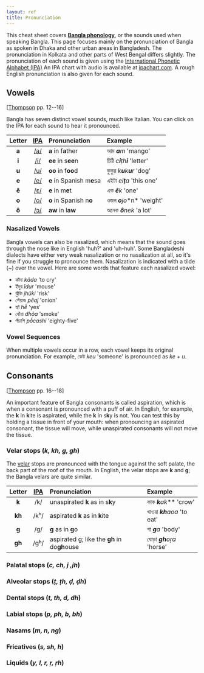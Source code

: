 ```yaml
---
layout: ref
title: Pronunciation
---
```



This cheat sheet covers <a href="https://en.wikipedia.org/wiki/Bengali_phonology" target="_blank">**Bangla phonology**</a>,
or the sounds used when speaking Bangla.
This page focuses mainly on the pronunciation of Bangla as spoken in Dhaka and other urban areas in Bangladesh.
The pronunciation in Kolkata and other parts of West Bengal differs slightly.
The pronunciation of each sound is given using the
<a href="https://en.wikipedia.org/wiki/Help:IPA/Bengali" target="_blank">International Phonetic Alphabet (IPA)</a>
An IPA chart with audio is available at
<a href="https://www.ipachart.com" target="_blank">ipachart.com</a>.
A rough English pronunciation is also given for each sound.

## Vowels
[<a href="https://www.google.com/books/edition/Bengali/C7vz0ABJnJsC?hl=en&gbpv=0" target="_blank">Thompson</a> pp. 12--16]

Bangla has seven distinct vowel sounds, much like Italian.
You can click on the IPA for each sound to hear it pronounced.

| Letter | <a href="https://www.ipachart.com" target="_blank">IPA</a> | Pronunciation | Example |
| :---: | :-: | :------------ | :------ |
| **a** | <a href="https://upload.wikimedia.org/wikipedia/commons/5/50/Open_central_unrounded_vowel.ogg" target="_blank">/a/</a> | **a** in f**a**ther | আম ***a**m* 'mango' |
| **i** | <a href="https://upload.wikimedia.org/wikipedia/commons/9/91/Close_front_unrounded_vowel.ogg" target="_blank">/i/</a> | **ee** in s**ee**n | চিঠি *c**i**ṭh**i*** 'letter' |
| **u** | <a href="https://upload.wikimedia.org/wikipedia/commons/5/5d/Close_back_rounded_vowel.ogg" target="_blank">/u/</a> | **oo** in f**oo**d | কুকুর *k**u**k**u**r* 'dog' |
| **e** | <a href="https://en.wikipedia.org/wiki/Close-mid_front_unrounded_vowel" target="_blank">/e/</a> | **e** in Spanish m**e**sa | এইটা *ei**ṭ**a* 'this one' |
| **ê** | <a href="https://upload.wikimedia.org/wikipedia/commons/7/71/Open-mid_front_unrounded_vowel.ogg" target="_blank">/ɛ/</a> | **e** in m**e**t | এক ***ê**k* 'one' |
| **o** | <a href="https://upload.wikimedia.org/wikipedia/commons/8/84/Close-mid_back_rounded_vowel.ogg" target="_blank">/o/</a> | **o** in Spanish n**o** | ওজন ***o**j**o**n* 'weight' |
| **ô** | <a href="https://upload.wikimedia.org/wikipedia/commons/d/d0/PR-open-mid_back_rounded_vowel.ogg" target="_blank">/ɔ/</a> | **aw** in l**aw** | অনেক ***ô**nek* 'a lot' |

### Nasalized Vowels

Bangla vowels can also be nasalized, which means that the sound goes through the nose
like in English 'huh?' and 'uh-huh'.
Some Bangladeshi dialects have either very weak nasalization or no nasalization at all,
so it's fine if you struggle to pronounce them.
Nasalization is indicated with a tilde (~) over the vowel.
Here are some words that feature each nasalized vowel:
- কাঁদা *kãda* 'to cry'
- ইঁদুর *ĩdur* 'mouse'
- ঝুঁকি *jhũki* 'risk'
- পেঁয়াজ *pẽaj* 'onion'
- হ্যাঁ *hễ* 'yes'
- ধোঁয়া *dhõa* 'smoke'
- পঁচাশি *pỗcashi* 'eighty-five'

### Vowel Sequences

When multiple vowels occur in a row, each vowel keeps its original pronunciation.
For example, কেউ *keu* 'someone' is pronounced as *ke* + *u*.

## Consonants
[<a href="https://www.google.com/books/edition/Bengali/C7vz0ABJnJsC?hl=en&gbpv=0" target="_blank">Thompson</a> pp. 16--18]

An important feature of Bangla consonants is called aspiration,
which is when a consonant is pronounced with a puff of air.
In English, for example, the **k** in **k**ite is aspirated,
while the **k** in s**k**y is not.
You can test this by holding a tissue in front of your mouth:
when pronouncing an aspirated consonant, the tissue will move,
while unaspirated consonants will not move the tissue.

### Velar stops (*k, kh, g, gh*)

The <a href="https://en.wikipedia.org/wiki/Velar_consonant" target="_blank">velar</a>
stops are pronounced with the tongue against the soft palate, the back part of the roof of the mouth.
In English, the velar stops are **k** and **g**;
the Bangla velars are quite similar.

| Letter | <a href="https://www.ipachart.com" target="_blank">IPA</a> | Pronunciation | Example |
| :---: | :-: | :------------ | :------ |
| **k** | /k/ | unaspirated **k** as in s**k**y | কাক ***k**a**k*** 'crow' |
| **kh** | /kʰ/ | aspirated **k** as in **k**ite | খাওয়া ***kh**aoa* 'to eat' |
| **g** | /g/ | **g** as in **g**o | গা ***g**a* 'body'
| **gh** | /gʱ/ | aspirated g; like the **gh** in do**gh**ouse | ঘোড়া ***gh**oṛa* 'horse' |

### Palatal stops (*c, ch, j ,jh*)

### Alveolar stops (*ṭ, ṭh, ḍ, ḍh*)

### Dental stops (*t, th, d, dh*)

### Labial stops (*p, ph, b, bh*)

### Nasams (*m, n, ng*)

### Fricatives (*s, sh, h*)

### Liquids (*y, l, r, ṛ, ṛh*)
